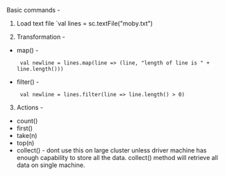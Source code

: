 Basic commands - 

1. Load text file
`val lines = sc.textFile("moby.txt")

2. Transformation - 
  - map() -  
    
     ` val newline = lines.map(line => (line, "length of line is " + line.length()))`
  
  - filter() -
  
     ` val newline = lines.filter(line => line.length() > 0)`
    
3. Actions -
  - count()
  - first()
  - take(n) 
  - top(n)
  - collect() - dont use this on large cluster unless driver machine has enough capability to store all the data. collect()
                method will retrieve all data on single machine.

